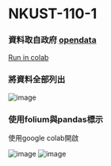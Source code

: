 # NKUST-110-1
### 資料取自政府 [opendata](https://data.gov.tw/dataset/118231)
[Run in colab](https://colab.research.google.com/github/asdkmm5050/NKUST-110-1/blob/main/NKUST_110_1.ipynb)

### 將資料全部列出
![image](https://user-images.githubusercontent.com/52891597/136228746-90adf8c6-ec73-427a-a966-8482f090c7fa.png)
### 使用folium與pandas標示
使用google colab開啟


![image](https://user-images.githubusercontent.com/52891597/136487134-3819a9d4-b0d0-4d84-ad20-3c9dcade9302.png)
![image](https://user-images.githubusercontent.com/52891597/136487255-341baf7d-3f55-41f3-8113-09bbee2991a7.png)



